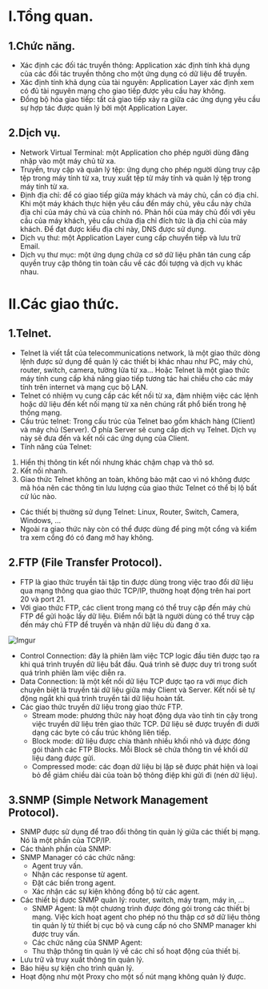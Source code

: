 # I.Tổng quan.
## 1.Chức năng.
* Xác định các đối tác truyền thông: Application xác định tính khả dụng của các đối tác truyền thông cho một ứng dụng có dữ liệu để truyền.
* Xác định tính khả dụng của tài nguyên: Application Layer xác định xem có đủ tài nguyên mạng cho giao tiếp được yêu cầu hay không.
* Đồng bộ hóa giao tiếp: tất cả giao tiếp xảy ra giữa các ứng dụng yêu cầu sự hợp tác được quản lý bởi một Application Layer.

## 2.Dịch vụ.
* Network Virtual Terminal: một Application cho phép người dùng đăng nhập vào một máy chủ từ xa.
* Truyền, truy cập và quản lý tệp: ứng dụng cho phép người dùng truy cập tệp trong máy tính từ xa, truy xuất tệp từ máy tính và quản lý tệp trong máy tính từ xa.
* Định địa chỉ: để có giao tiếp giữa máy khách và máy chủ, cần có địa chỉ. Khi một máy khách thực hiện yêu cầu đến máy chủ, yêu cầu này chứa địa chỉ của máy chủ và của chính nó. Phản hồi của máy chủ đối với yêu cầu của máy khách, yêu cầu chứa địa chỉ đích tức là địa chỉ của máy khách. Để đạt được kiểu địa chỉ này, DNS được sử dụng.
* Dịch vụ thư: một Application Layer cung cấp chuyển tiếp và lưu trữ Email.
* Dịch vụ thư mục: một ứng dụng chứa cơ sở dữ liệu phân tán cung cấp quyền truy cập thông tin toàn cầu về các đối tượng và dịch vụ khác nhau.

# II.Các giao thức.
## 1.Telnet.
* Telnet là viết tắt của  telecommunications network, là một giao thức dòng lệnh được sử dụng để quản lý các thiết bị khác nhau như PC, máy chủ, router, switch, camera, tường lửa từ xa… Hoặc Telnet là một giao thức máy tính cung cấp khả năng giao tiếp tương tác hai chiều cho các máy tính trên internet và mạng cục bộ LAN.
* Telnet có nhiệm vụ cung cấp các kết nối từ xa, đảm nhiệm việc các lệnh hoặc dữ liệu đến kết nối mạng từ xa nên chúng rất phổ biến trong hệ thống mạng.
* Cấu trúc telnet: Trong cấu trúc của Telnet bao gồm khách hàng (Client) và máy chủ (Server). Ở phía Server sẽ cung cấp dịch vụ Telnet. Dịch vụ này sẽ đưa đến và kết nối các ứng dụng của Client.
* Tính năng của Telnet: 
1. Hiển thị thông tin kết nối nhưng khác chậm chạp và thô sơ.
2. Kết nối nhanh.
3. Giao thức Telnet không an toàn, không bảo mật cao vì nó không được mã hóa nên các thông tin lưu lượng của giao thức Telnet có thể bị lộ bất cứ lúc nào.

* Các thiết bị thường sử dụng Telnet: Linux, Router, Switch, Camera, Windows, …
* Ngoài ra giao thức này còn có thể được dùng để ping một cổng và kiểm tra xem cổng đó có đang mở hay không. 

## 2.FTP (File Transfer Protocol).
* FTP là giao thức truyền tải tập tin được dùng trong việc trao đổi dữ liệu qua mạng thông qua giao thức TCP/IP, thường hoạt động trên hai port 20 và port 21.
* Với giao thức FTP, các client trong mạng có thể truy cập đến máy chủ FTP để gửi hoặc lấy dữ liệu. Điểm nổi bật là người dùng có thể truy cập đến máy chủ FTP để truyền và nhận dữ liệu dù đang ở xa.

![Imgur](https://i.imgur.com/ysUvj7q.png)

* Control Connection: đây là phiên làm việc TCP logic đầu tiên được tạo ra khi quá trình truyền dữ liệu bắt đầu. Quá trình sẽ được duy trì trong suốt quá trình phiên làm việc diễn ra.
* Data Connection: là một kết nối dữ liệu TCP được tạo ra với mục đích chuyên biệt là truyền tải dữ liệu giữa máy Client và Server. Kết nối sẽ tự động ngắt khi quá trình truyền tải dữ liệu hoàn tất.
* Các giao thức truyền dữ liệu trong giao thức FTP.
  * Stream mode: phương thức này hoạt động dựa vào tính tin cậy trong việc truyền dữ liệu trên giao thức TCP. Dữ liệu sẽ được truyền đi dưới dạng các byte có cấu trúc không liên tiếp.
  * Block mode: dữ liệu được chia thành nhiều khối nhỏ và được đóng gói thành các FTP Blocks. Mỗi Block sẽ chứa thông tin về khối dữ liệu đang được gửi.
  * Compressed mode: các đoạn dữ liệu bị lặp sẽ được phát hiện và loại bỏ để giảm chiều dài của toàn bộ thông điệp khi gửi đi (nén dữ liệu).

## 3.SNMP (Simple Network Management Protocol).
* SNMP được sử dụng để trao đổi thông tin quản lý giữa các thiết bị mạng. Nó là một phần của TCP/IP.
* Các thành phần của SNMP:
 * SNMP Manager có các chức năng:
   * Agent truy vấn.
   * Nhận các response từ agent.
   * Đặt các biến trong agent.
   * Xác nhận các sự kiện không đồng bộ từ các agent.
 *  Các thiết bị được SNMP quản lý: router, switch, máy trạm, máy in, …
	* SNMP Agent: là một chương trình được đóng gói trong các thiết bị mạng. Việc kích hoạt agent cho phép nó thu thập cơ sở dữ liệu thông tin quản lý từ thiết bị cục bộ và cung cấp nó cho SNMP manager khi được truy vấn.
	 * Các chức năng của SNMP Agent:
	  * Thu thập thông tin quản lý về các chỉ số hoạt động của thiết bị.
   * Lưu trữ và truy xuất thông tin quản lý.
   * Báo hiệu sự kiện cho trình quản lý.
   * Hoạt động như một Proxy cho một số nút mạng không quản lý được.






